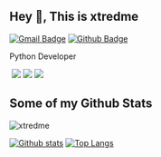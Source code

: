 ## Hey 👋, This is xtredme
[![Gmail Badge](https://img.shields.io/badge/-apply.powder.0p@icloud.com-c14438?style=flat&logo=Gmail&logoColor=white&link=mailto:apply.powder.0p@icloud.com)](mailto:apply.powder.0p@icloud.com) [![Github Badge](https://img.shields.io/badge/-xtredme-grey?style=flat&logo=github&logoColor=white&link=https://github.com/xtredme/)](https://www.github.com/xtredme/) <p align='left'>Python Developer</p>

![[](https://img.shields.io/badge/Python-blue)](https://img.shields.io/badge/Python-blue)
![](https://img.shields.io/badge/django%20rest-ff1709?style=for-the-badge&logo=django&logoColor=white)
![](https://img.shields.io/badge/Django-092E20?style=for-the-badge&logo=django&logoColor=green)
![](https://img.shields.io/badge/Docker-02aaf7?style=for-the-badge&logo=Docker&logoColor=white)

## Some of my Github Stats
<p align=left> <img src=https://komarev.com/ghpvc/?username=xtredme alt=xtredme /> </p>

[![Github stats](https://github-readme-stats.vercel.app/api?username=xtredme&show_icons=true&include_all_commits=true)](https://github.com/xtredme/github-readme-stats)
[![Top Langs](https://github-readme-stats.vercel.app/api/top-langs/?username=xtredme&layout=compact)](https://github.com/xtredme/github-readme-stats)
